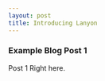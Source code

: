 ```yaml
---
layout: post
title: Introducing Lanyon
---
```


### Example Blog Post 1

Post 1 Right here.
